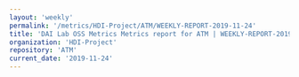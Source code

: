 ```yaml
---
layout: 'weekly'
permalink: '/metrics/HDI-Project/ATM/WEEKLY-REPORT-2019-11-24'
title: 'DAI Lab OSS Metrics Metrics report for ATM | WEEKLY-REPORT-2019-11-24'
organization: 'HDI-Project'
repository: 'ATM'
current_date: '2019-11-24'
---
```

